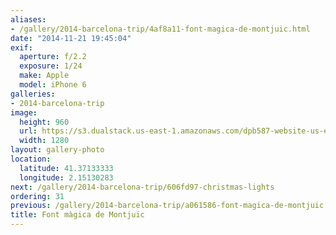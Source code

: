 ```yaml
---
aliases:
- /gallery/2014-barcelona-trip/4af8a11-font-magica-de-montjuic.html
date: "2014-11-21 19:45:04"
exif:
  aperture: f/2.2
  exposure: 1/24
  make: Apple
  model: iPhone 6
galleries:
- 2014-barcelona-trip
image:
  height: 960
  url: https://s3.dualstack.us-east-1.amazonaws.com/dpb587-website-us-east-1/asset/gallery/2014-barcelona-trip/4af8a11-font-magica-de-montjuic~1280.jpg
  width: 1280
layout: gallery-photo
location:
  latitude: 41.37133333
  longitude: 2.15130283
next: /gallery/2014-barcelona-trip/606fd97-christmas-lights
ordering: 31
previous: /gallery/2014-barcelona-trip/a061586-font-magica-de-montjuic
title: Font màgica de Montjuïc
---
```

